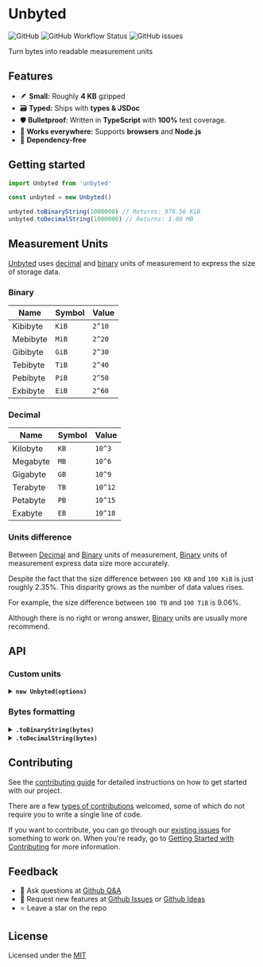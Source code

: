 # Unbyted

![GitHub](https://img.shields.io/github/license/santosned/unbyted?style=flat&colorA=black&colorB=black)
![GitHub Workflow Status](https://img.shields.io/github/actions/workflow/status/santosned/unbyted/node.js.yml?style=flat&colorA=black&colorB=black)
![GitHub issues](https://img.shields.io/github/issues/santosned/unbyted?style=flat&colorA=black&colorB=black)

Turn bytes into readable measurement units

## Features

- 🪶 **Small:** Roughly **4 KB** gzipped
- 🗃️ **Typed:** Ships with **types & JSDoc**
- 🛡️ **Bulletproof**: Written in **TypeScript** with **100%** test coverage.
- 💸 **Works everywhere:** Supports **browsers** and **Node.js**
- 🦅 **Dependency-free**

## Getting started

```js
import Unbyted from 'unbyted'

const unbyted = new Unbyted()

unbyted.toBinaryString(1000000) // Returns: 976.56 KiB
unbyted.toDecimalString(1000000) // Returns: 1.00 MB
```

## Measurement Units

[Unbyted](https://github.com/santosned/unbyted) uses [decimal](#decimal) and [binary](#binary) units of measurement to express the size of storage data.

### Binary

| Name     | Symbol | Value  |
| -------- | ------ | ------ |
| Kibibyte | `KiB`  | `2^10` |
| Mebibyte | `MiB`  | `2^20` |
| Gibibyte | `GiB`  | `2^30` |
| Tebibyte | `TiB`  | `2^40` |
| Pebibyte | `PiB`  | `2^50` |
| Exbibyte | `EiB`  | `2^60` |

### Decimal

| Name     | Symbol | Value   |
| -------- | ------ | ------- |
| Kilobyte | `KB`   | `10^3`  |
| Megabyte | `MB`   | `10^6`  |
| Gigabyte | `GB`   | `10^9`  |
| Terabyte | `TB`   | `10^12` |
| Petabyte | `PB`   | `10^15` |
| Exabyte  | `EB`   | `10^18` |

### Units difference

Between [Decimal](#decimal) and [Binary](#binary) units of measurement, [Binary](#binary) units of measurement express data size more accurately.

Despite the fact that the size difference between `100 KB` and `100 KiB` is just roughly 2.35%. This disparity grows as the number of data values rises.

For example, the size difference between `100 TB` and `100 TiB` is 9.06%.

Although there is no right or wrong answer, [Binary](#binary) units are usually more recommend.

## API

### Custom units

<details>

<summary>
  <strong>
    <code>new Unbyted(options)</code>
  </strong>
</summary>

<br/>

```js
import Unbyted from 'unbyted'

// Include units of measurement or not (default: true)
new Unbyted({ unit: true })

// The number of decimals places (default: 2)
new Unbyted({ decimals: 2 })

// Remove zero from the end or not. (default: false)
new Unbyted({ trim: false })

// Display bytes (B) unit or not. (default: false)
new Unbyted({ bytes: false })

// Replace the default decimals symbols with 7 other units symbols.
new Unbyted({
  decimalUnits: [
    'Bytes',
    'Kilobytes',
    'Megabytes',
    'Gigabytes',
    'Terabytes',
    'Petabytes',
    'Exabytes',
  ],
})

// Replace the default binary symbols with 7 other units symbols.
new Unbyted({
  binaryUnits: [
    'Bytes',
    'Kibibytes',
    'Mebibytes',
    'Gigibytes',
    'Tebibytes',
    'Pebibytes',
    'Exbibytes',
  ],
})
```

</details>

### Bytes formatting

<details>

<summary>
  <strong>
    <code>.toBinaryString(bytes)</code>
  </strong>
</summary>

<br/>

```js
const unbyted = new Unbyted()

unbyted.toBinaryString(1005980)
// Returns: 982.40 KiB
```

</details>

<details>

<summary>
  <strong>
    <code>.toDecimalString(bytes)</code>
  </strong>
</summary>

<br/>

```js
const unbyted = new Unbyted()

unbyted.toDecimalString(1005980)
// Returns: 1.01 MB
```

</details>

## Contributing

See the [contributing guide](CONTRIBUTING.md) for detailed instructions on how to get started with our project.

There are a few [types of contributions](docs/contributing/TYPES_OF_CONTRIBUTIONS.md) welcomed, some of which do not require you to write a single line of code.

If you want to contribute, you can go through our [existing issues](https://github.com/santosned/unbyted/issues) for something to work on. When you're ready, go to [Getting Started with Contributing](CONTRIBUTING.md) for more information.

## Feedback

- 🙋 Ask questions at [Github Q&A](https://github.com/santosned/unbyted/discussions/categories/q-a)
- 📝 Request new features at [Github Issues](https://github.com/santosned/unbyted/issues) or [Github Ideas](https://github.com/santosned/unbyted/discussions/categories/ideas)
- ⭐ Leave a star on the repo

## License

Licensed under the [MIT](LICENSE.txt)
